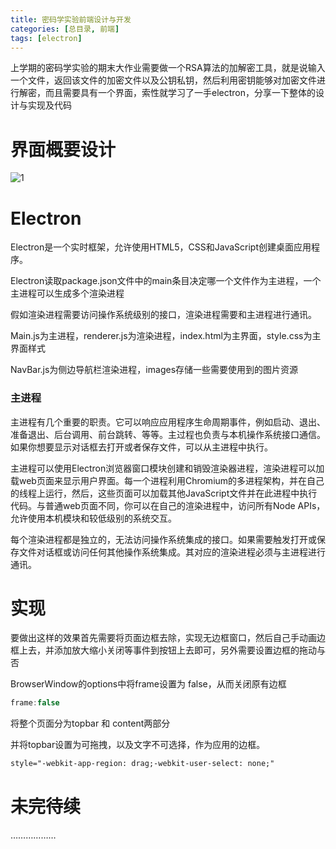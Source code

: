 ```yaml
---
title: 密码学实验前端设计与开发
categories: [总目录, 前端]
tags: [electron]
---
```


上学期的密码学实验的期末大作业需要做一个RSA算法的加解密工具，就是说输入一个文件，返回该文件的加密文件以及公钥私钥，然后利用密钥能够对加密文件进行解密，而且需要具有一个界面，索性就学习了一手electron，分享一下整体的设计与实现及代码

# 界面概要设计

![1](https://s3.ax1x.com/2021/01/19/s2NqmD.png)

# Electron

Electron是一个实时框架，允许使用HTML5，CSS和JavaScript创建桌面应用程序。

Electron读取package.json文件中的main条目决定哪一个文件作为主进程，一个主进程可以生成多个渲染进程

假如渲染进程需要访问操作系统级别的接口，渲染进程需要和主进程进行通讯。

Main.js为主进程，renderer.js为渲染进程，index.html为主界面，style.css为主界面样式

NavBar.js为侧边导航栏渲染进程，images存储一些需要使用到的图片资源

### 主进程

主进程有几个重要的职责。它可以响应应用程序生命周期事件，例如启动、退出、准备退出、后台调用、前台跳转、等等。主过程也负责与本机操作系统接口通信。如果你想要显示对话框去打开或者保存文件，可以从主进程中执行。

主进程可以使用Electron浏览器窗口模块创建和销毁渲染器进程，渲染进程可以加载web页面来显示用户界面。每一个进程利用Chromium的多进程架构，并在自己的线程上运行，然后，这些页面可以加载其他JavaScript文件并在此进程中执行代码。与普通web页面不同，你可以在自己的渲染进程中，访问所有Node APIs，允许使用本机模块和较低级别的系统交互。

每个渲染进程都是独立的，无法访问操作系统集成的接口。如果需要触发打开或保存文件对话框或访问任何其他操作系统集成。其对应的渲染进程必须与主进程进行通讯。

# 实现

要做出这样的效果首先需要将页面边框去除，实现无边框窗口，然后自己手动画边框上去，并添加放大缩小关闭等事件到按钮上去即可，另外需要设置边框的拖动与否

BrowserWindow的options中将frame设置为 false，从而关闭原有边框

```javascript
frame:false
```

将整个页面分为topbar 和 content两部分

并将topbar设置为可拖拽，以及文字不可选择，作为应用的边框。

~~~html
style="-webkit-app-region: drag;-webkit-user-select: none;"
~~~

# 未完待续

………………